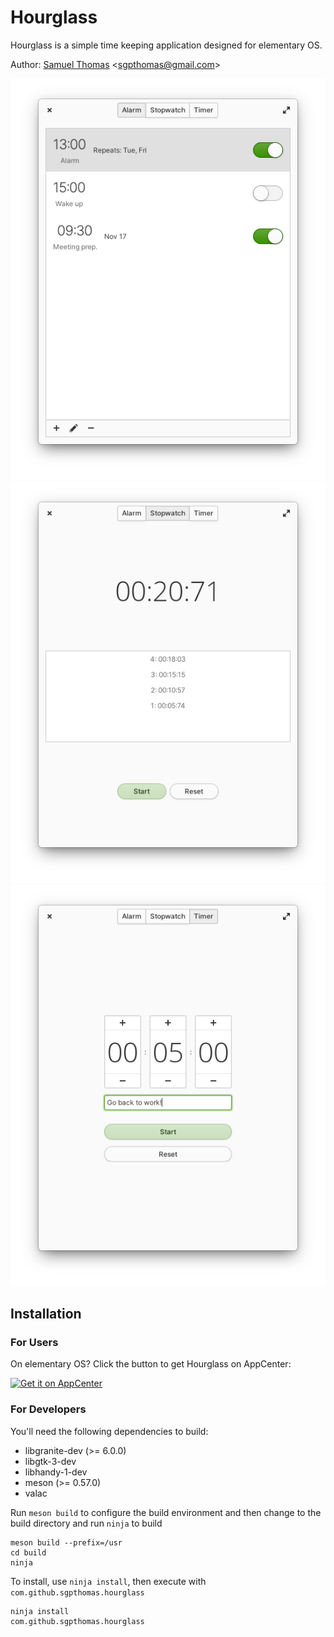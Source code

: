 # Hourglass
Hourglass is a simple time keeping application designed for elementary OS.

Author: [Samuel Thomas](https://github.com/sgpthomas) \<sgpthomas@gmail.com\>

![](data/screenshots/alarm.png)
![](data/screenshots/stopwatch.png)
![](data/screenshots/timer.png)

## Installation
### For Users
On elementary OS? Click the button to get Hourglass on AppCenter:

[![Get it on AppCenter](https://appcenter.elementary.io/badge.svg)](https://appcenter.elementary.io/com.github.sgpthomas.hourglass)

### For Developers
You'll need the following dependencies to build:
* libgranite-dev (>= 6.0.0)
* libgtk-3-dev
* libhandy-1-dev
* meson (>= 0.57.0)
* valac

Run `meson build` to configure the build environment and then change to the build directory and run `ninja` to build

    meson build --prefix=/usr 
    cd build
    ninja

To install, use `ninja install`, then execute with `com.github.sgpthomas.hourglass`

    ninja install
    com.github.sgpthomas.hourglass
